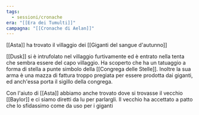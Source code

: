 ```yaml
---
tags:
  - sessioni/cronache
era: "[[Era dei Tumulti]]"
campagna: "[[Cronache di Aelan]]"
---
```


[[Asta]] ha trovato il villaggio dei [[Giganti del sangue d'autunno]]

[[Dusk]] si è intrufolato nel villaggio furtivamente ed è entrato nella tenta che sembra essere del capo villaggio. Ha scoperto che ha un tatuaggio a forma di stella a  punte simbolo della [[Congrega delle Stelle]]. Inoltre la sua arma è una mazza di fattura troppo pregiata per essere prodotta dai giganti, ed anch'essa porta il sigillo della congrega.

Con l'aiuto di [[Asta]] abbiamo anche trovato dove si trovasse il vecchio [[Baylor]] e ci siamo diretti da lu per parlargli. Il vecchio ha accettato a patto che lo sfidassimo come da uso per i giganti
